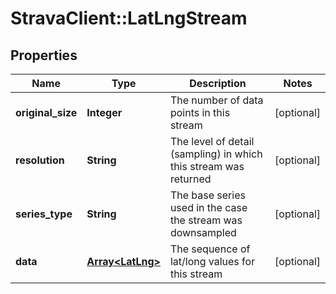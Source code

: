 # StravaClient::LatLngStream

## Properties
Name | Type | Description | Notes
------------ | ------------- | ------------- | -------------
**original_size** | **Integer** | The number of data points in this stream | [optional] 
**resolution** | **String** | The level of detail (sampling) in which this stream was returned | [optional] 
**series_type** | **String** | The base series used in the case the stream was downsampled | [optional] 
**data** | [**Array&lt;LatLng&gt;**](LatLng.md) | The sequence of lat/long values for this stream | [optional] 



